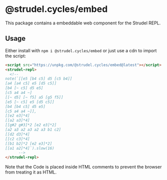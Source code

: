 # @strudel.cycles/embed

This package contains a embeddable web component for the Strudel REPL.

## Usage

Either install with `npm i @strudel.cycles/embed` or just use a cdn to import the script:

```html
<script src="https://unpkg.com/@strudel.cycles/embed@latest"></script>
<strudel-repl>
  <!--
note(`[[e5 [b4 c5] d5 [c5 b4]]
[a4 [a4 c5] e5 [d5 c5]]
[b4 [~ c5] d5 e5]
[c5 a4 a4 ~]
[[~ d5] [~ f5] a5 [g5 f5]]
[e5 [~ c5] e5 [d5 c5]]
[b4 [b4 c5] d5 e5]
[c5 a4 a4 ~]],
[[e2 e3]*4]
[[a2 a3]*4]
[[g#2 g#3]*2 [e2 e3]*2]
[a2 a3 a2 a3 a2 a3 b1 c2]
[[d2 d3]*4]
[[c2 c3]*4]
[[b1 b2]*2 [e2 e3]*2]
[[a1 a2]*4]`).slow(16)
      -->
</strudel-repl>
```

Note that the Code is placed inside HTML comments to prevent the browser from treating it as HTML.
